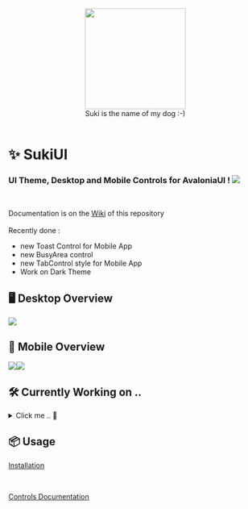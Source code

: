 <div id="header" align="center">
 <kbd>
<img src="https://raw.githubusercontent.com/kikipoulet/SukiUI/main/Images/suki_photo.jpg" width="200" height="200"></img> 
  </kbd>
<br/>
Suki is the name of my dog :-)
</div>
<br/>

# ✨ SukiUI

### UI Theme, Desktop and Mobile Controls for AvaloniaUI ! <img src="https://www.avaloniaui.net/img/logo/avalonia-white-purple.svg"></img>

<br/>

Documentation is on the [Wiki](https://github.com/kikipoulet/SukiUI/wiki) of this repository
<br/><br/>
Recently done :
- new Toast Control for Mobile App
- new BusyArea control
- new TabControl style for Mobile App
- Work on Dark Theme


## 🖥️ Desktop Overview

<img src="https://raw.githubusercontent.com/kikipoulet/SukiUI/main/Images/DesktopShow.gif"></img>

## 📱 Mobile Overview

<kbd>
<img src="https://raw.githubusercontent.com/kikipoulet/SukiUI/main/Images/MobileOverview.gif" style="float:left" ></img>
</kbd>
<kbd>
<img src="https://raw.githubusercontent.com/kikipoulet/SukiUI/main/Images/dashboard.gif" ></img> 
</kbd>

## 🛠️ Currently Working on .. 

<details>
  <summary>Click me .. 🤫</summary>

<img src="https://raw.githubusercontent.com/kikipoulet/SukiUI/main/Images/DarkTheme.gif"></img>



</details>

## 📦 Usage

[Installation](https://github.com/kikipoulet/SukiUI/wiki/1.-Installation)


</br>

[Controls Documentation](https://github.com/kikipoulet/SukiUI/wiki/2.-Controls) 


